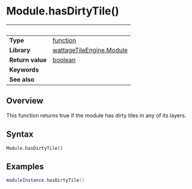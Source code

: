 # Module.hasDirtyTile()

|                      | &nbsp;
| -------------------- | ---------------------------------------------------------------
| __Type__             | [function](http://docs.coronalabs.com/api/type/Function.html)
| __Library__          | [wattageTileEngine.Module](type_module.markdown)
| __Return value__     | [boolean](https://docs.coronalabs.com/api/type/Boolean.html)
| __Keywords__         |
| __See also__         |


## Overview

This function returns true if the module has dirty tiles in any of its
layers.


## Syntax

	Module.hasDirtyTile()

## Examples

``````lua
moduleInstance.hasDirtyTile()
``````

